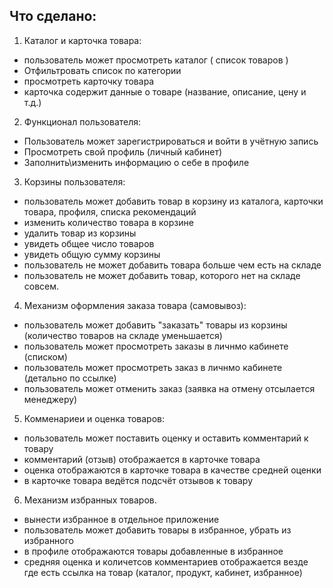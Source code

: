## Что сделано:
1. Каталог и карточка товара:
  + пользователь может просмотреть каталог ( список товаров )
  + Отфильтровать список по категории
  + просмотреть карточку товара
  + карточка содержит данные о товаре (название, описание, цену и т.д.)

2. Функционал пользователя:
  + Пользователь может зарегистрироваться и войти в учётную запись
  + Просмотреть свой профиль (личный кабинет)
  + Заполнить\изменить информацию о себе в профиле

3. Корзины пользователя:
  + пользователь может добавить товар в корзину из каталога, карточки товара, профиля, списка рекомендаций
  + изменить количество товара в корзине
  + удалить товар из корзины
  + увидеть общее число товаров
  + увидеть общую сумму корзины
  + пользователь не может добавить товара больше чем есть на складе
  + пользователь не может добавить товар, которого нет на складе совсем.

4. Механизм оформления заказа товара (самовывоз):
  + пользователь может добавить "заказать" товары из корзины (количество товаров на складе уменьшается)
  + пользователь может просмотреть заказы в личнмо кабинете (списком)
  + пользователь может просмотреть заказ в личнмо кабинете (детально по ссылке)
  + пользователь может отменить заказ (заявка на отмену отсылается менеджеру)

5. Комменариеи и оценка товаров:
  + пользователь может поставить оценку и оставить комментарий к товару
  + комментарий (отзыв) отображается в карточке товара
  + оценка отображаются в карточке товара в качестве средней оценки
  + в карточке товара ведётся подсчёт отзывов к товару

6. Механизм избранных товаров.
  + вынести избранное в отдельное приложение
  + пользователь может добавить товары в избранное, убрать из избранного
  + в профиле отображаются товары добавленные в избранное
  + средняя оценка и количетсов комментариев отображается везде где есть ссылка на товар (каталог, продукт, кабинет, избранное)